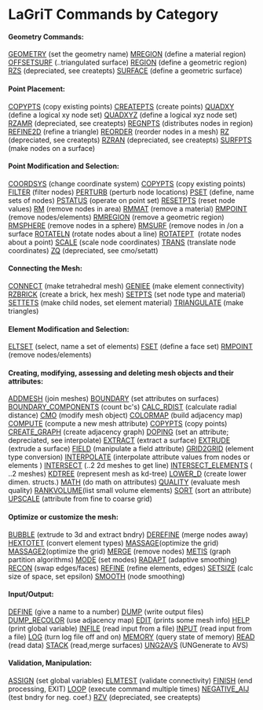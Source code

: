 LaGriT Commands by Category
===========================

#### Geometry Commands:
[GEOMETRY](docs/commands/geometry.md) (set the geometry name)
[MREGION](docs/commands/MREGION.md) (define a material region)
[OFFSETSURF](docs/commands/OFFSETSURF.md) (..triangulated surface)
[REGION](docs/commands/REGION.md) (define a geometric region)
[RZS](docs/commands/RZS.md) (depreciated, see createpts)
[SURFACE](docs/commands/SURFACE.md) (define a geometric surface)


#### Point Placement:
[COPYPTS](docs/commands/COPYPTS.md) (copy existing points)
[CREATEPTS](docs/commands/createpts.md) (create points)
[QUADXY](docs/commands/QUADXY.md) (define a logical xy node set)
[QUADXYZ](docs/commands/QUADXYZ1.md) (define a logical xyz node set)
[RZAMR](docs/commands/RZAMR.md) (depreciated, see createpts)
[REGNPTS](docs/commands/REGNPTS.md) (distributes nodes in region)
[REFINE2D](docs/commands/refine2d.md) (refine a triangle)
[REORDER](docs/commands/REORDER.md) (reorder nodes in a mesh)
[RZ](docs/commands/RZ.md) (depreciated, see createpts)
[RZRAN](docs/commands/RZRAN.md) (depreciated, see createpts)
[SURFPTS](docs/commands/SURFPTS.md) (make nodes on a surface)

#### Point Modification and Selection:
[COORDSYS](docs/commands/COORDSY.md) (change coordinate system)
[COPYPTS](docs/commands/COPYPTS.md) (copy existing points)
[FILTER](docs/commands/FILTER.md) (filter nodes)
[PERTURB](docs/commands/PERTURB.md) (perturb node locations)
[PSET](docs/commands/PSET.md) (define, name sets of nodes)
[PSTATUS](docs/commands/PSTATUS.md) (operate on point set)
[RESETPTS](docs/commands/RESETPT.md) (reset node values)
[RM](docs/commands/RM.md) (remove nodes in area)
[RMMAT](docs/commands/RMMAT.md) (remove a material)
[RMPOINT](docs/commands/RMPOINT.md) (remove nodes/elements)
[RMREGION](docs/commands/RMREGION.md) (remove a geometric region)
[RMSPHERE](docs/commands/RMSPHERE.md) (remove nodes in a sphere)
[RMSURF](docs/commands/RMSURF.md) (remove nodes in /on a surface
[ROTATELN](docs/commands/ROTATELN.md) (rotate nodes about a line)
[ROTATEPT](docs/commands/ROTATEPT.md)  (rotate nodes about a point)
[SCALE](docs/commands/SCALE.md) (scale node coordinates)
[TRANS](docs/commands/TRANS.md) (translate node coordinates)
[ZQ](docs/commands/UNG2AVS.md) (depreciated, see cmo/setatt)

#### Connecting the Mesh:
[CONNECT](docs/commands/CONNECT1.md) (make tetrahedral mesh)
[GENIEE](docs/commands/GENIEE.md) (make element connectivity)
[RZBRICK](docs/commands/RZBRICK.md) (create a brick, hex mesh)
[SETPTS](docs/commands/SETPTS.md) (set node type and material)
[SETTETS](docs/commands/SETTETS.md) (make child nodes, set element
material)
[TRIANGULATE](docs/commands/TRIAGN.md) (make triangles)


#### Element Modification and Selection:
[ELTSET](docs/commands/ELTSET2.md) (select, name a set of elements)
[FSET](docs/commands/FSET.md) (define a face set)
[RMPOINT](docs/commands/RMPOINT.md) (remove nodes/elements)

#### Creating, modifying, assessing and deleting mesh objects and their attributes:
[ADDMESH](docs/commands/ADDMESH.md) (join meshes)
[BOUNDARY](docs/commands/BOUNDAR1.md) (set attributes on surfaces)
[BOUNDARY\_COMPONENTS](docs/commands/BOUNDARY_C.md) (count bc's)
[CALC\_RDIST](docs/commands/calc_rdist.md) (calculate radial
distance)
[CMO](docs/commands/CMO2.md) (modify mesh object)
[COLORMAP](docs/commands/COLORMAP.md) (build adjacency map)
[COMPUTE](docs/commands/COMPUTE.md) (compute a new mesh attribute)
[COPYPTS](docs/commands/COPYPTS.md) (copy points)
[CREATE\_GRAPH](docs/commands/create_graph.md) (create adjacency
graph)
[DOPING](docs/commands/DOPING1.md) (set an attribute; depreciated, see
interpolate)
[EXTRACT](docs/commands/EXTRACT1.md) (extract a surface)
[EXTRUDE](docs/commands/extrude.md) (extrude a surface)
[FIELD](docs/commands/FIELD.md) (manipulate a field attribute)
[GRID2GRID](docs/commands/GRID2GRID.md) (element type conversion)
[INTERPOLATE](docs/commands/main_interpolate.md) (interpolate
attribute values from nodes or elements )
[INTERSECT](docs/commands/INTERSECT.md) (..2 2d meshes to get line)
[INTERSECT\_ELEMENTS](docs/commands/intersectelements.md) ( ..2
meshes)
[KDTREE](docs/commands/kdtree.md) (represent mesh as kd-tree)
[LOWER\_D](docs/commands/lower_d.md) (create lower dimen. structs.)
[MATH](docs/commands/MATH.md) (do math on attributes)
[QUALITY](docs/commands/QUALITY.md) (evaluate mesh quality)
[RANKVOLUME](docs/commands/rankvolume.md)(list small volume elements)
[SORT](docs/commands/SORT.md) (sort an attribute)
[UPSCALE](docs/commands/UPSCALE.md) (attribute from fine to coarse
grid)

#### Optimize or customize the mesh:
[BUBBLE](docs/commands/bubble.md) (extrude to 3d and extract bndry)
[DEREFINE](docs/commands/DEREFINE.md) (merge nodes away)
[HEXTOTET](docs/commands/HEXTOTE.md) (convert element types)
[MASSAGE](docs/commands/MASSAGE.md)(optimize the grid)
[MASSAGE2](docs/commands/MASSAGE.md)(optimize the grid)
[MERGE](docs/commands/MERGE.md) (remove nodes)
[METIS](docs/commands/MERGE.md) (graph partition algorithms)
[MODE](docs/commands/MODE.md) (set modes)
[RADAPT](docs/commands/RADAPT.md) (adaptive smoothing)
[RECON](docs/commands/RECON.md) (swap edges/faces)
[REFINE](docs/commands/REFINE.md) (refine elements, edges)
[SETSIZE](docs/commands/SETSIZE.md) (calc size of space, set epsilon)
[SMOOTH](docs/commands/SMOOTH.md) (node smoothing)

#### Input/Output:
[DEFINE](docs/commands/DEFINE.md) (give a name to a number)
[DUMP](docs/commands/DUMP2.md) (write output files)
[DUMP\_RECOLOR](docs/commands/DUMP_RECOLOR.md) (use adjacency map)
[EDIT](docs/commands/EDIT2.md) (prints some mesh info)
[HELP](docs/commands/HELP.md) (print global variable)
[INFILE](docs/commands/INPUT.md) (read input from a file)
[INPUT](docs/commands/INPUT.md) (read input from a file)
[LOG](docs/commands/LOG.md) (turn log file off and on)
[MEMORY](docs/commands/memory.md) (query state of memory)
[READ](docs/commands/READ.md) (read data)
[STACK](docs/commands/STACK.md) (read,merge surfaces)
[UNG2AVS](docs/commands/UNG2AVS.md) (UNGenerate to AVS)


#### Validation, Manipulation:
[ASSIGN](docs/commands/ASSIGN.md) (set global variables)
[ELMTEST](docs/commands/elmtest.md) (validate connectivity)
[FINISH](docs/commands/FINISH.md) (end processing, EXIT)
[LOOP](docs/commands/loop.md) (execute command multiple times)
[NEGATIVE\_AIJ](docs/commands/NEGATIVE.md) (test bndry for neg.
coef.)
[RZV](docs/commands/RZV_LG.md) (depreciated, see createpts)



